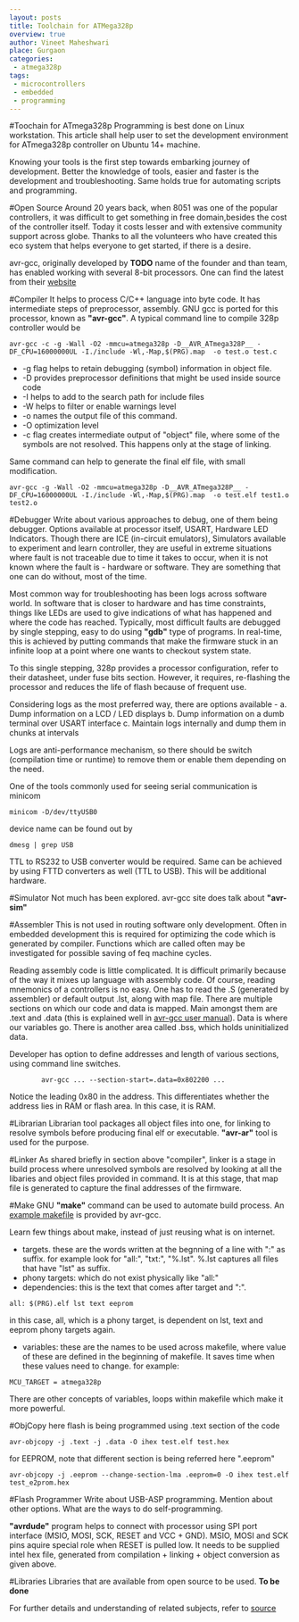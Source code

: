 ```yaml
---
layout: posts
title: Toolchain for ATMega328p
overview: true
author: Vineet Maheshwari
place: Gurgaon
categories: 
 - atmega328p
tags: 
 - microcontrollers
 - embedded
 - programming
---
```


#Toochain for ATmega328p
Programming is best done on Linux workstation. This article shall help user to set the development environment for ATmega328p controller on Ubuntu 14+ machine.

Knowing your tools is the first step towards embarking journey of development. Better the knowledge of tools, easier and faster is the development and troubleshooting. Same holds true for automating scripts and programming.

#Open Source
Around 20 years back, when 8051 was one of the popular controllers, it was difficult to get something in free domain,besides the cost of the controller itself. Today it costs lesser and with extensive community support across globe. Thanks to all the volunteers who have created this eco system that helps everyone to get started, if there is a desire.

avr-gcc, originally developed by **TODO** name of the founder and than team, has enabled working with several 8-bit processors. One can find the latest from their [website](http://www.nongnu.org/avr-libc/user-manual)

#Compiler
It helps to process C/C++ language into byte code. It has intermediate steps of preprocessor, assembly. GNU gcc is ported for this processor, known as **"avr-gcc"**. A typical command line to compile 328p controller would be

```
avr-gcc -c -g -Wall -O2 -mmcu=atmega328p -D__AVR_ATmega328P__ -DF_CPU=16000000UL -I./include -Wl,-Map,$(PRG).map  -o test.o test.c
```

* -g flag helps to retain debugging (symbol) information in object file.
* -D provides preprocessor definitions that might be used inside source code
* -I helps to add to the search path for include files
* -W helps to filter or enable warnings level
* -o names the output file of this command.
* -O optimization level
* -c flag creates intermediate output of "object" file, where some of the symbols are not resolved. This happens only at the stage of linking.

Same command can help to generate the final elf file, with small modification. 

```
avr-gcc -g -Wall -O2 -mmcu=atmega328p -D__AVR_ATmega328P__ -DF_CPU=16000000UL -I./include -Wl,-Map,$(PRG).map  -o test.elf test1.o test2.o
```

#Debugger
Write about various approaches to debug, one of them being debugger. Options available at processor itself, USART, Hardware LED Indicators.
Though there are ICE (in-circuit emulators), Simulators available to experiment and learn controller, they are useful in extreme situations where fault is not traceable due to time it takes to occur, when it is not known where the fault is - hardware or software. They are something that one can do without, most of the time.

Most common way for troubleshooting has been logs across software world. In software that is closer to hardware and has time constraints, things like LEDs are used to give indications of what has happened and where the code has reached. Typically, most difficult faults are debugged by single stepping, easy to do using **"gdb"** type of programs. In real-time, this is achieved by putting commands that make the firmware stuck in an infinite loop at a point where one wants to checkout system state.

To this single stepping, 328p provides a processor configuration, refer to their datasheet, under fuse bits section. However, it requires, re-flashing the processor and reduces the life of flash because of frequent use.

Considering logs as the most preferred way, there are options available -
a. Dump information on a LCD / LED displays
b. Dump information on a dumb terminal over USART interface
c. Maintain logs internally and dump them in chunks at intervals

Logs are anti-performance mechanism, so there should be switch (compilation time or runtime) to remove them or enable them depending on the need.

One of the tools commonly used for seeing serial communication is minicom

```minicom -D/dev/ttyUSB0```

device name can be found out by

```dmesg | grep USB```

TTL to RS232 to USB converter would be required. Same can be achieved by using FTTD converters as well (TTL to USB). This will be additional hardware.

#Simulator
Not much has been explored. avr-gcc site does talk about **"avr-sim"**

#Assembler
This is not used in routing software only development. Often in embedded development this is required for optimizing the code which is generated by compiler. Functions which are called often may be investigated for possible saving of feq machine cycles.

Reading assembly code is little complicated. It is difficult primarily because of the way it mixes up language with assembly code. Of course, reading mnemonics of a controllers is no easy. One has to read the .S (generated by assembler) or default output .lst, along with map file. There are multiple sections on which our code and data is mapped. Main amongst them are .text and .data (this is explained well in [avr-gcc user manual](http://www.nongnu.org/avr-libc/user-manual/mem_sections.html)). Data is where our variables go. There is another area called .bss, which holds uninitialized data.

Developer has option to define addresses and length of various sections, using command line switches.

```
        avr-gcc ... --section-start=.data=0x802200 ...
```

Notice the leading 0x80 in the address. This differentiates whether the address lies in RAM or flash area. In this case, it is RAM.

#Librarian
Librarian tool packages all object files into one, for linking to resolve symbols before producing final elf or executable. **"avr-ar"** tool is used for the purpose.

#Linker
As shared briefly in section above "compiler", linker is a stage in build process where unresolved symbols are resolved by looking at all the libaries and object files provided in command. It is at this stage, that map file is generated to capture the final addresses of the firmware.

#Make
GNU **"make"** command can be used to automate build process. An [example makefile](http://www.nongnu.org/avr-libc/user-manual/group__demo__project.html) is provided by avr-gcc.

Learn few things about make, instead of just reusing what is on internet.

* targets. these are the words written at the begnning of a line with ":" as suffix. for example look for "all:", "txt:", "%.lst". %.lst captures all files that have "lst" as suffix.
* phony targets: which do not exist physically like "all:"
* dependencies: this is the text that comes after target and ":". 

```all: $(PRG).elf lst text eeprom```

in this case, all, which is a phony target, is dependent on lst, text and eeprom phony targets again.

* variables: these are the names to be used across makefile, where value of these are defined in the beginning of makefile. It saves time when these values need to change. for example:

```MCU_TARGET = atmega328p```

There are other concepts of variables, loops within makefile which make it more powerful.

#ObjCopy
here flash is being programmed using .text section of the code
```
avr-objcopy -j .text -j .data -O ihex test.elf test.hex
```
for EEPROM, note that different section is being referred here ".eeprom"
```
avr-objcopy -j .eeprom --change-section-lma .eeprom=0 -O ihex test.elf test_e2prom.hex 
```
#Flash Programmer
Write about USB-ASP programming. Mention about other options. What are the ways to do self-programming.

**"avrdude"** program helps to connect with processor using SPI port interface (MSIO, MOSI, SCK, RESET and VCC + GND). MSIO, MOSI and SCK pins aquire special role when RESET is pulled low. It needs to be supplied intel hex file, generated from compilation + linking + object conversion as given above.

#Libraries
Libraries that are available from open source to be used.
**To be done**

For further details and understanding of related subjects, refer to <a href="http://www.atmel.com/webdoc/AVRLibcReferenceManual/overview_1overview_binutils.html">source</a>